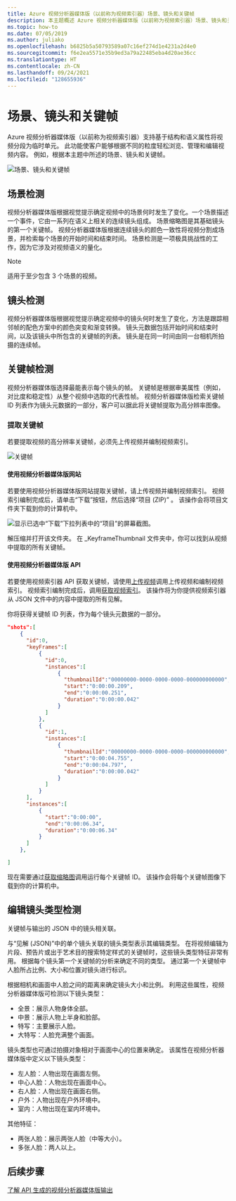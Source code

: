 ```yaml
---
title: Azure 视频分析器媒体版（以前称为视频索引器）场景、镜头和关键帧
description: 本主题概述 Azure 视频分析器媒体版（以前称为视频索引器）场景、镜头和关键帧。
ms.topic: how-to
ms.date: 07/05/2019
ms.author: juliako
ms.openlocfilehash: b6825b5a50793589a07c16ef274d1e4231a2d4e0
ms.sourcegitcommit: f6e2ea5571e35b9ed3a79a22485eba4d20ae36cc
ms.translationtype: HT
ms.contentlocale: zh-CN
ms.lasthandoff: 09/24/2021
ms.locfileid: "128655936"
---
```

# <a name="scenes-shots-and-keyframes"></a>场景、镜头和关键帧

Azure 视频分析器媒体版（以前称为视频索引器）支持基于结构和语义属性将视频分段为临时单元。 此功能使客户能够根据不同的粒度轻松浏览、管理和编辑视频内容。 例如，根据本主题中所述的场景、镜头和关键帧。   

![场景、镜头和关键帧](./media/scenes-shots-keyframes/scenes-shots-keyframes.png)
 
## <a name="scene-detection"></a>场景检测  
 
视频分析器媒体版根据视觉提示确定视频中的场景何时发生了变化。一个场景描述一个事件，它由一系列在语义上相关的连续镜头组成。 场景缩略图是其基础镜头的第一个关键帧。 视频分析器媒体版根据连续镜头的颜色一致性将视频分割成场景，并检索每个场景的开始时间和结束时间。 场景检测是一项极具挑战性的工作，因为它涉及对视频语义的量化。

> [!NOTE]
> 适用于至少包含 3 个场景的视频。

## <a name="shot-detection"></a>镜头检测

视频分析器媒体版根据视觉提示确定视频中的镜头何时发生了变化，方法是跟踪相邻帧的配色方案中的颜色突变和渐变转换。 镜头元数据包括开始时间和结束时间，以及该镜头中所包含的关键帧的列表。 镜头是在同一时间由同一台相机所拍摄的连续帧。

## <a name="keyframe-detection"></a>关键帧检测

视频分析器媒体版选择最能表示每个镜头的帧。 关键帧是根据审美属性（例如，对比度和稳定性）从整个视频中选取的代表性帧。 视频分析器媒体版检索关键帧 ID 列表作为镜头元数据的一部分，客户可以据此将关键帧提取为高分辨率图像。  

### <a name="extracting-keyframes"></a>提取关键帧

若要提取视频的高分辨率关键帧，必须先上传视频并编制视频索引。

![关键帧](./media/scenes-shots-keyframes/extracting-keyframes.png)

#### <a name="with-the-video-analyzer-for-media-website"></a>使用视频分析器媒体版网站

若要使用视频分析器媒体版网站提取关键帧，请上传视频并编制视频索引。 视频索引编制完成后，请单击“下载”按钮，然后选择“项目 (ZIP)” 。 该操作会将项目文件夹下载到你的计算机中。 

![显示已选中“下载”下拉列表中的“项目”的屏幕截图。](./media/scenes-shots-keyframes/extracting-keyframes2.png)
 
解压缩并打开该文件夹。 在 _KeyframeThumbnail 文件夹中，你可以找到从视频中提取的所有关键帧。 

#### <a name="with-the-video-analyzer-for-media-api"></a>使用视频分析器媒体版 API

若要使用视频索引器 API 获取关键帧，请使用[上传视频](https://api-portal.videoindexer.ai/api-details#api=Operations&operation=Upload-Video)调用上传视频和编制视频索引。 视频索引编制完成后，调用[获取视频索引](https://api-portal.videoindexer.ai/api-details#api=Operations&operation=Get-Video-Index)。 该操作将为你提供视频索引器从 JSON 文件中的内容中提取的所有见解。  

你将获得关键帧 ID 列表，作为每个镜头元数据的一部分。 

```json
"shots":[  
    {  
      "id":0,
      "keyFrames":[  
          {  
            "id":0,
            "instances":[  
                {  
                  "thumbnailId":"00000000-0000-0000-0000-000000000000",
                  "start":"0:00:00.209",
                  "end":"0:00:00.251",
                  "duration":"0:00:00.042"
                }
            ]
          },
          {  
            "id":1,
            "instances":[  
                {  
                  "thumbnailId":"00000000-0000-0000-0000-000000000000",
                  "start":"0:00:04.755",
                  "end":"0:00:04.797",
                  "duration":"0:00:00.042"
                }
            ]
          }
      ],
      "instances":[  
          {  
            "start":"0:00:00",
            "end":"0:00:06.34",
            "duration":"0:00:06.34"
          }
      ]
    },

]
```

现在需要通过[获取缩略图](https://api-portal.videoindexer.ai/api-details#api=Operations&operation=Get-Video-Thumbnail)调用运行每个关键帧 ID。 该操作会将每个关键帧图像下载到你的计算机中。 

## <a name="editorial-shot-type-detection"></a>编辑镜头类型检测

关键帧与输出的 JSON 中的镜头相关联。 

与“见解 (JSON)”中的单个镜头关联的镜头类型表示其编辑类型。 在将视频编辑为片段、预告片或出于艺术目的搜索特定样式的关键帧时，这些镜头类型特征非常有用。 根据每个镜头第一个关键帧的分析来确定不同的类型。 通过第一个关键帧中人脸所占比例、大小和位置对镜头进行标识。 

根据相机和画面中人脸之间的距离来确定镜头大小和比例。 利用这些属性，视频分析器媒体版可检测以下镜头类型：

* 全景：展示人物身体全部。
* 中景：展示人物上半身和脸部。
* 特写：主要展示人脸。
* 大特写：人脸充满整个画面。 

镜头类型也可通过拍摄对象相对于画面中心的位置来确定。 该属性在视频分析器媒体版中定义以下镜头类型：

* 左人脸：人物出现在画面左侧。
* 中心人脸：人物出现在画面中心。
* 右人脸：人物出现在画面右侧。
* 户外：人物出现在户外环境中。
* 室内：人物出现在室内环境中。

其他特征：

* 两张人脸：展示两张人脸（中等大小）。
* 多张人脸：两人以上。


## <a name="next-steps"></a>后续步骤

[了解 API 生成的视频分析器媒体版输出](video-indexer-output-json-v2.md#scenes)
